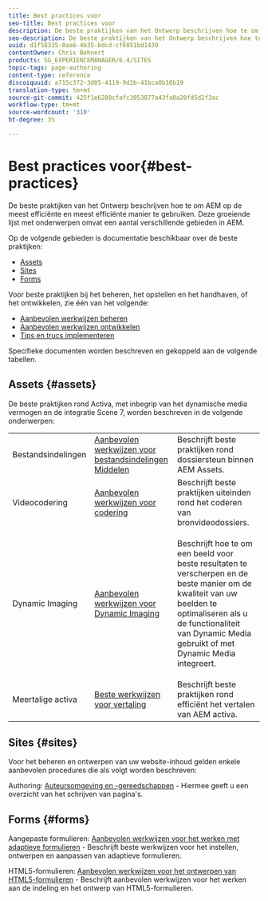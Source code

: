 ```yaml
---
title: Best practices voor
seo-title: Best practices voor
description: De beste praktijken van het Ontwerp beschrijven hoe te om AEM op de meest efficiënte en meest efficiënte manier te gebruiken. Deze groeiende lijst met onderwerpen omvat een aantal verschillende gebieden in AEM.
seo-description: De beste praktijken van het Ontwerp beschrijven hoe te om AEM op de meest efficiënte en meest efficiënte manier te gebruiken. Deze groeiende lijst met onderwerpen omvat een aantal verschillende gebieden in AEM.
uuid: d1f58335-0aa6-4b35-bdcd-cf6051bd1439
contentOwner: Chris Bohnert
products: SG_EXPERIENCEMANAGER/6.4/SITES
topic-tags: page-authoring
content-type: reference
discoiquuid: a715c372-3d05-4119-9d2b-41bca0b16b19
translation-type: tm+mt
source-git-commit: 425f1e6288cfafc3053877a43fa0a20fd5d2f3ac
workflow-type: tm+mt
source-wordcount: '310'
ht-degree: 3%

---
```



# Best practices voor{#best-practices}

De beste praktijken van het Ontwerp beschrijven hoe te om AEM op de meest efficiënte en meest efficiënte manier te gebruiken. Deze groeiende lijst met onderwerpen omvat een aantal verschillende gebieden in AEM.

Op de volgende gebieden is documentatie beschikbaar over de beste praktijken:

* [Assets](#assets)
* [Sites](#sites)
* [Forms](#forms)

Voor beste praktijken bij het beheren, het opstellen en het handhaven, of het ontwikkelen, zie één van het volgende:

* [Aanbevolen werkwijzen beheren](/help/sites-administering/administer-best-practices.md)
* [Aanbevolen werkwijzen ontwikkelen](/help/sites-developing/best-practices.md)
* [Tips en trucs implementeren](/help/sites-deploying/best-practices.md)

Specifieke documenten worden beschreven en gekoppeld aan de volgende tabellen.

## Assets {#assets}

De beste praktijken rond Activa, met inbegrip van het dynamische media vermogen en de integratie Scene 7, worden beschreven in de volgende onderwerpen:

<table> 
 <tbody>
  <tr>
   <td>Bestandsindelingen</td> 
   <td><a href="/help/assets/assets-file-format-best-practices.md">Aanbevolen werkwijzen voor bestandsindelingen Middelen</a></td> 
   <td>Beschrijft beste praktijken rond dossiersteun binnen AEM Assets.</td> 
  </tr>
  <tr>
   <td>Videocodering</td> 
   <td><a href="/help/assets/video.md#best-practices-for-encoding-videos">Aanbevolen werkwijzen voor codering</a></td> 
   <td>Beschrijft beste praktijken uiteinden rond het coderen van bronvideodossiers.</td> 
  </tr>
  <tr>
   <td>Dynamic Imaging</td> 
   <td><a href="/help/assets/best-practices-for-optimizing-the-quality-of-your-images.md">Aanbevolen werkwijzen voor Dynamic Imaging</a></td> 
   <td><p>Beschrijft hoe te om een beeld voor beste resultaten te verscherpen en de beste manier om de kwaliteit van uw beelden te optimaliseren als u de functionaliteit van Dynamic Media gebruikt of met Dynamic Media integreert. </p> </td> 
  </tr>
  <tr>
   <td>Meertalige activa</td> 
   <td><a href="/help/assets/best-practices-for-translating-assets-efficiently.md">Beste werkwijzen voor vertaling</a></td> 
   <td>Beschrijft beste praktijken rond efficiënt het vertalen van AEM activa.</td> 
  </tr>
 </tbody>
</table>

## Sites {#sites}

Voor het beheren en ontwerpen van uw website-inhoud gelden enkele aanbevolen procedures die als volgt worden beschreven:

Authoring: [Auteursomgeving en -gereedschappen](/help/sites-classic-ui-authoring/classic-page-author-env-tools.md) - Hiermee geeft u een overzicht van het schrijven van pagina&#39;s.

## Forms {#forms}

Aangepaste formulieren: [Aanbevolen werkwijzen voor het werken met adaptieve formulieren](/help/forms/using/adaptive-forms-best-practices.md) - Beschrijft beste werkwijzen voor het instellen, ontwerpen en aanpassen van adaptieve formulieren.

HTML5-formulieren: [Aanbevolen werkwijzen voor het ontwerpen van HTML5-formulieren](/help/forms/using/best-practices-for-html5-forms.md) - Beschrijft aanbevolen werkwijzen voor het werken aan de indeling en het ontwerp van HTML5-formulieren.
